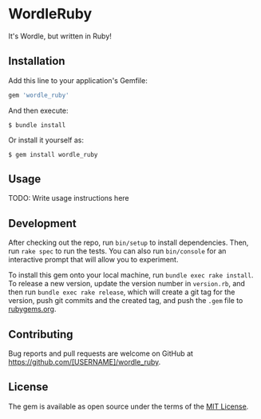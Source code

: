 # WordleRuby

It's Wordle, but written in Ruby!

## Installation

Add this line to your application's Gemfile:

```ruby
gem 'wordle_ruby'
```

And then execute:

    $ bundle install

Or install it yourself as:

    $ gem install wordle_ruby

## Usage

TODO: Write usage instructions here

## Development

After checking out the repo, run `bin/setup` to install dependencies. Then, run `rake spec` to run the tests. You can also run `bin/console` for an interactive prompt that will allow you to experiment.

To install this gem onto your local machine, run `bundle exec rake install`. To release a new version, update the version number in `version.rb`, and then run `bundle exec rake release`, which will create a git tag for the version, push git commits and the created tag, and push the `.gem` file to [rubygems.org](https://rubygems.org).

## Contributing

Bug reports and pull requests are welcome on GitHub at https://github.com/[USERNAME]/wordle_ruby.

## License

The gem is available as open source under the terms of the [MIT License](https://opensource.org/licenses/MIT).
